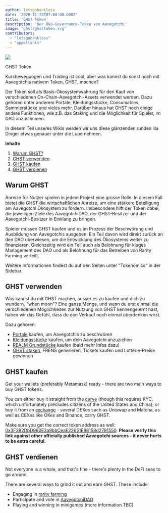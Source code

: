 ```yaml
---
author: letsgobankless
date: '2020-11-28T07:00:00.000Z'
title: 'GHST Token'
description: 'Der Öko-Governance-Token von Aavegotchi'
image: "ghst/ghsttoken.svg"
contributors:
  - "letsgobankless"
  - "appellants"
---
```


<div class="headerImageContainer">
<img class="headerImage" src="/ghst/ghst.gif">
<p class="headerImageText">GHST Token</p>
</div>

Kursbewegungen und Trading ist cool, aber was kannst du sonst noch mit Aavegotchis nativem Token, GHST, machen?

Der Token soll als Basis-Ökosystemwährung für den Kauf von verschiedenen On-Chain-Aavegotchi-Assets verwendet werden. Dazu gehören unter anderem Portale, Kleidungsstücke, Consumables, Sammlerstücke und vieles mehr. Darüber hinaus hat GHST noch einige andere Funktionen, wie z.B. das Staking und die Möglichkeit für Spieler, im DAO abzustimmen.

In diesem Teil unseres Wikis werden wir uns diese glänzenden runden lila Dinger etwas genauer unter die Lupe nehmen.

<div class="contentsBox">

**Inhalte**

<ol>
<li><a href=#why-ghst>Warum GHST?</a></li>
<li><a href=#using-ghst>GHST verwenden</a></li>
<li><a href=#buying-ghst>GHST kaufen</a></li>
<li><a href=#earning-ghst>GHST verdienen</a></li>
</ol>

</div>

## Warum GHST
Anreize für Nutzer spielen in jedem Projekt eine grosse Rolle. In diesem Fall bietet die GHST die wirtschaftlichen Anreize, um eine stärkere Beteiligung am Aavegotchi Ökosystem zu fördern. Insbesondere hilft der Token dabei, die jeweiligen Ziele des AavegotchiDAO, der GHST-Besitzer und der Aavegotchi-Besitzer in Einklang zu bringen.

Spieler müssen GHST kaufen und es im Prozess der Beschwörung und Ausbildung von Aavegotchis ausgeben. Ein Teil davon wird direkt zurück an den DAO überwiesen, um die Entwicklung des Ökosystems weiter zu finanzieren. Gleichzeitig wird ein Teil auch als Belohnung für kluges Management des DAO und als Belohnung für das Betreiben von Rarity Farming verteilt.

Weitere Informationen findest du auf den Seiten unter "Tokenomics" in der Sidebar.

## GHST verwenden
Was kannst du mit GHST machen, ausser es zu kaufen und dich zu wundern, "when moon"? Eine ganze Menge, und wenn du erst einmal die verschiedenen Möglichkeiten zur Nutzung von GHST kennengelernt hast, haben wir das Gefühl, dass du den Verkauf noch einmal überdenken wirst.

Dazu gehören:

* [Portale](https://wiki.aavegotchi.com/portals) kaufen, um Aavegotchis zu beschwören
* [Kleidungsstücke](https://wiki.aavegotchi.com/wearables) kaufen, um dein Aavegotchi anzuziehen
* [REALM Grundstücke](https://wiki.aavegotchi.com/metaverse)</a> kaufen (bald mehr Infos dazu)
* [GHST staken](https://wiki.aavegotchi.com/en/staking), FRENS generieren, Tickets kaufen und Lotterie-Preise gewinnen

## GHST kaufen
Get your wallets (preferably Metamask) ready - there are two main ways to buy GHST tokens.

You can either buy it straight from the [curve](https://aavegotchi.com/curve) (though this requires KYC, which unfortunately precludes citizens of the United States and China); or buy it from an [exchange](https://www.coingecko.com/en/coins/aavegotchi#markets) - several DEXes such as Uniswap and Matcha, as well as CEXes like OKex and Binance, carry GHST.

Make sure you get the correct token address as well: [0x3F382DbD960E3a9bbCeaE22651E88158d2791550](https://etherscan.io/token/0x3F382DbD960E3a9bbCeaE22651E88158d2791550). **Please verify this link against other officially published Aavegotchi sources - it never hurts to be extra careful.**

## GHST verdienen
Not everyone is a whale, and that's fine - there's plenty in the DeFi seas to go around.

There are several ways to grind it out and earn GHST. These include:

* Engaging in [rarity farming](https://wiki.aavegotchi.com/en/rarity-farming)
* Participate and vote in [AavegotchiDAO](https://wiki.aavegotchi.com/en/dao)
* Playing and winning in minigames (more information TBC)




